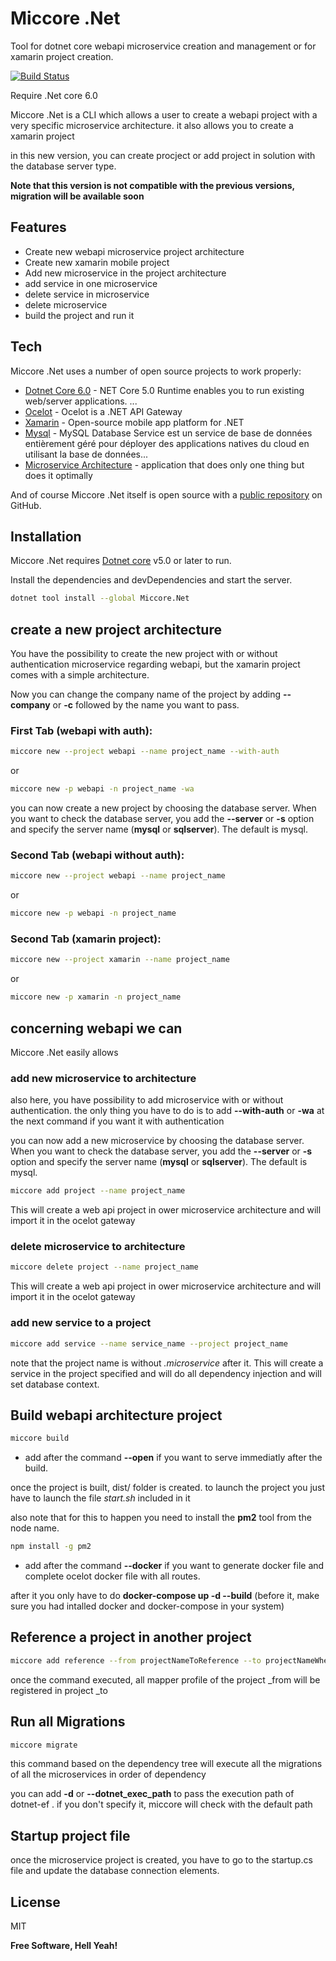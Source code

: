 # Miccore .Net 
Tool for dotnet core webapi microservice creation and management or for xamarin project creation.

[![Build Status](https://travis-ci.org/joemccann/dillinger.svg?branch=master)](https://travis-ci.org/joemccann/dillinger)

Require .Net core 6.0

Miccore .Net is a CLI which allows a user to create a webapi project with a very specific microservice architecture. it also allows you to create a xamarin project

in this new version, you can create procject or add project in solution with the database server type.

**Note that this version is not compatible with the previous versions, migration will be available soon**


## Features

- Create new webapi microservice project architecture
- Create new xamarin mobile project
- Add new microservice in the project architecture
- add service in one microservice
- delete service in microservice
- delete microservice
- build the project and run it


## Tech

Miccore .Net uses a number of open source projects to work properly:

- [Dotnet Core 6.0](https://docs.microsoft.com/) - NET Core 5.0 Runtime enables you to run existing web/server applications. ...
- [Ocelot](https://github.com/ThreeMammals/Ocelot) - Ocelot is a .NET API Gateway
- [Xamarin](https://dotnet.microsoft.com/apps/xamarin) - Open-source mobile app platform for .NET
- [Mysql](https://www.mysql.com/fr/) - MySQL Database Service est un service de base de données entièrement géré pour déployer des applications natives du cloud en utilisant la base de données​ ...
- [Microservice Architecture](https://www.talend.com/fr/resources/guide-microservices/) - application that does only one thing but does it optimally

And of course Miccore .Net itself is open source with a [public repository](https://github.com/MbakopManuel/miccore/tree/main-v2)
 on GitHub.

## Installation

Miccore .Net requires [Dotnet core](https://docs.microsoft.com/) v5.0 or later to run.

Install the dependencies and devDependencies and start the server.

```sh
dotnet tool install --global Miccore.Net
```

## create a new project architecture

You have the possibility to create the new project with or without authentication microservice regarding webapi, but the xamarin project comes with a simple architecture.

Now you can change the company name of the project by adding __--company__ or __-c__ followed by the name you want to pass.

### First Tab (webapi with auth):

```sh
miccore new --project webapi --name project_name --with-auth
```
or

```sh
miccore new -p webapi -n project_name -wa
```

you can now create a new project by choosing the database server. When you want to check the database server, you add the __--server__ or __-s__ option and specify the server name (**mysql** or **sqlserver**). The default is mysql. 

### Second Tab (webapi without auth):

```sh
miccore new --project webapi --name project_name
```
or

```sh
miccore new -p webapi -n project_name
```

### Second Tab (xamarin project):

```sh
miccore new --project xamarin --name project_name
```
or

```sh
miccore new -p xamarin -n project_name
```


## concerning webapi we can

Miccore .Net easily allows
### add new microservice to architecture

also here, you have possibility to add microservice with or without authentication. the only thing you have to do is to add __--with-auth__ or __-wa__ at the next command if you want it with authentication

you can now add a new microservice by choosing the database server. When you want to check the database server, you add the __--server__ or __-s__ option and specify the server name (**mysql** or **sqlserver**). The default is mysql. 

```sh
miccore add project --name project_name
```

This will create a web api project in ower microservice architecture and will import it in the ocelot gateway

### delete microservice to architecture


```sh
miccore delete project --name project_name
```

This will create a web api project in ower microservice architecture and will import it in the ocelot gateway

### add new service to a project

```sh
miccore add service --name service_name --project project_name
```
note that the project name is without *.microservice* after it.
This will create a service in the project specified and will do all dependency injection and will set database context.

##  Build webapi architecture project

```sh
miccore build
```

* add after the command __--open__ if you want to serve immediatly after the build.

once the project is built, dist/ folder is created. to launch the project you just have to launch the file *start.sh* included in it

also note that for this to happen you need to install the __pm2__ tool from the node name.

```sh
npm install -g pm2
```

* add after the command __--docker__ if you want to generate docker file and complete ocelot docker file with all routes.

after it you only have to do __docker-compose up -d --build__ (before it, make sure you had intalled docker and docker-compose in your system)

##  Reference a project in another project

```sh
miccore add reference --from projectNameToReference --to projectNameWhereReferenceWillBeApplied
```
once the command executed, all mapper profile of the project _from will be registered in project _to

##  Run all Migrations

```sh
miccore migrate
``` 
this command based on the dependency tree will execute all the migrations of all the microservices in order of dependency

you can add __-d__ or __--dotnet_exec_path__ to pass the execution path of dotnet-ef . if you don't specify it, miccore will check with the default path

##  Startup project file

once the microservice project is created, you have to go to the startup.cs file and update the database connection elements.


## License

MIT

**Free Software, Hell Yeah!**
